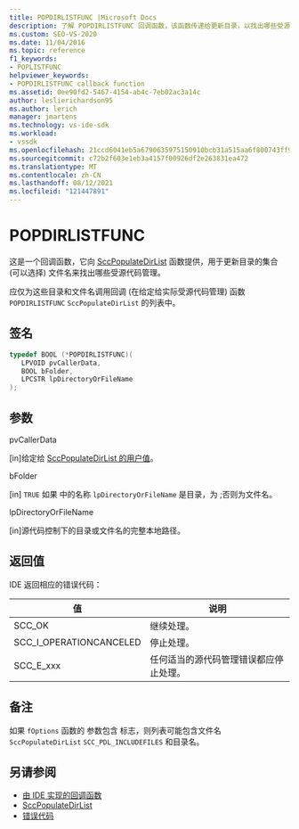 ```yaml
---
title: POPDIRLISTFUNC |Microsoft Docs
description: 了解 POPDIRLISTFUNC 回调函数，该函数传递给更新目录，以找出哪些受源代码管理。
ms.custom: SEO-VS-2020
ms.date: 11/04/2016
ms.topic: reference
f1_keywords:
- POPLISTFUNC
helpviewer_keywords:
- POPDIRLISTFUNC callback function
ms.assetid: 0ee90fd2-5467-4154-ab4c-7eb02ac3a14c
author: leslierichardson95
ms.author: lerich
manager: jmartens
ms.technology: vs-ide-sdk
ms.workload:
- vssdk
ms.openlocfilehash: 21ccd6041eb5a6790635975150910bcb31a515aa6f800743ff94be45e36c579f
ms.sourcegitcommit: c72b2f603e1eb3a4157f00926df2e263831ea472
ms.translationtype: MT
ms.contentlocale: zh-CN
ms.lasthandoff: 08/12/2021
ms.locfileid: "121447891"
---
```

# <a name="popdirlistfunc"></a>POPDIRLISTFUNC
这是一个回调函数，它向 [SccPopulateDirList](../extensibility/sccpopulatedirlist-function.md) 函数提供，用于更新目录的集合 (可以选择) 文件名来找出哪些受源代码管理。

 应仅为这些目录和文件名调用回调 (在给定给实际受源代码管理) 函数 `POPDIRLISTFUNC` `SccPopulateDirList` 的列表中。

## <a name="signature"></a>签名

```cpp
typedef BOOL (*POPDIRLISTFUNC)(
   LPVOID pvCallerData,
   BOOL bFolder,
   LPCSTR lpDirectoryOrFileName
);
```

## <a name="parameters"></a>参数
 pvCallerData

[in]给定给 [SccPopulateDirList 的用户值](../extensibility/sccpopulatedirlist-function.md)。

 bFolder

[in] `TRUE` 如果 中的名称 `lpDirectoryOrFileName` 是目录，为 ;否则为文件名。

 lpDirectoryOrFileName

[in]源代码控制下的目录或文件名的完整本地路径。

## <a name="return-value"></a>返回值
 IDE 返回相应的错误代码：

|值|说明|
|-----------|-----------------|
|SCC_OK|继续处理。|
|SCC_I_OPERATIONCANCELED|停止处理。|
|SCC_E_xxx|任何适当的源代码管理错误都应停止处理。|

## <a name="remarks"></a>备注
 如果 `fOptions` 函数的 参数包含 标志，则列表可能包含文件名 `SccPopulateDirList` `SCC_PDL_INCLUDEFILES` 和目录名。

## <a name="see-also"></a>另请参阅
- [由 IDE 实现的回调函数](../extensibility/callback-functions-implemented-by-the-ide.md)
- [SccPopulateDirList](../extensibility/sccpopulatedirlist-function.md)
- [错误代码](../extensibility/error-codes.md)
